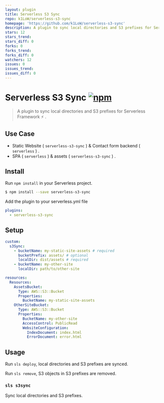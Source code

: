 ```yaml
---
layout: plugin
title: Serverless S3 Sync
repo: k1LoW/serverless-s3-sync
homepage: 'https://github.com/k1LoW/serverless-s3-sync'
description: A plugin to sync local directories and S3 prefixes for Serverless Framework,
stars: 12
stars_trend: 
stars_diff: 0
forks: 0
forks_trend: 
forks_diff: 0
watchers: 12
issues: 0
issues_trend: 
issues_diff: 0
---
```



# Serverless S3 Sync [![npm](https://img.shields.io/npm/v/serverless-s3-sync.svg)](https://www.npmjs.com/package/serverless-s3-sync)

> A plugin to sync local directories and S3 prefixes for Serverless Framework :zap: .

## Use Case

- Static Website ( `serverless-s3-sync` ) & Contact form backend ( `serverless` ) .
- SPA ( `serverless` ) & assets ( `serverless-s3-sync` ) .

## Install

Run `npm install` in your Serverless project.

```sh
$ npm install --save serverless-s3-sync
```

Add the plugin to your serverless.yml file

```yaml
plugins:
  - serverless-s3-sync
```

## Setup

```yaml
custom:
  s3Sync:
    - bucketName: my-static-site-assets # required
      bucketPrefix: assets/ # optional
      localDir: dist/assets # required
    - bucketName: my-other-site
      localDir: path/to/other-site

resources:
  Resources:
    AssetsBucket:
      Type: AWS::S3::Bucket
      Properties:
        BucketName: my-static-site-assets
    OtherSiteBucket:
      Type: AWS::S3::Bucket
      Properties:
        BucketName: my-other-site
        AccessControl: PublicRead
        WebsiteConfiguration:
          IndexDocument: index.html
          ErrorDocument: error.html
```

## Usage

Run `sls deploy`, local directories and S3 prefixes are synced.

Run `sls remove`, S3 objects in S3 prefixes are removed.

### `sls s3sync`

Sync local directories and S3 prefixes.
